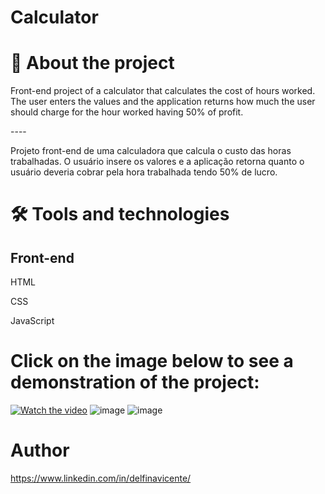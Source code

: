 # Calculator


# 📕 About the project

<p>Front-end project of a calculator that calculates the cost of hours worked. The user enters the values and the application returns how much the 
user should charge for the hour worked having 50% of profit.</p>
----
<p>Projeto front-end de uma calculadora que calcula o custo das horas trabalhadas. O usuário insere os valores e a aplicação retorna quanto 
o usuário deveria cobrar pela hora trabalhada tendo 50% de lucro.</p>



# 🛠 Tools and technologies

## Front-end
<p>HTML</p>
<p>CSS</p>
<p>JavaScript</p>

# Click on the image below to see a demonstration of the project:
[![Watch the video](https://i.postimg.cc/L8VZkHnw/You-Tube-1.jpg)](https://youtu.be/NcwUe3KqsbU)
![image](https://i.postimg.cc/hPZJm2B1/1.jpg)
![image](https://i.postimg.cc/MphvPXXc/2.jpg)


# Author
https://www.linkedin.com/in/delfinavicente/
